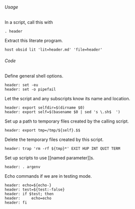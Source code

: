 ###### Usage

In a script, call this with

	. header

Extract this literate program.

	host obsid lit 'lit=header.md' 'file=header'

###### Code

Define general shell options.

	header: set -eu
	header: set -o pipefail

Let the script and any subscripts know its name and location.

	header: export selfdir=$(dirname $0)
	header: export self=$(basename $0 | sed 's \.sh$  ')

Set up a path to temporary files created by the calling script.

	header: export tmp=/tmp/${self}.$$

Delete the temporary files created by this script.

	header: trap 'rm -rf ${tmp}*' EXIT HUP INT QUIT TERM

Set up scripts to use [[named parameter]]s.

	header: . argenv

Echo commands if we are in testing mode.

	header: echo=${echo-}
	header: test=${test:-false}
	header: if $test; then
	header: 	echo=echo
	header: fi
